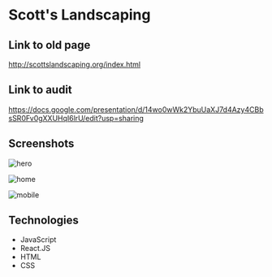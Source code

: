 # Scott's Landscaping

## Link to old page
http://scottslandscaping.org/index.html

## Link to audit
https://docs.google.com/presentation/d/14wo0wWk2YbuUaXJ7d4Azy4CBbsSR0Fv0gXXUHqI6lrU/edit?usp=sharing

## Screenshots

![hero](https://imgur.com/CW7oxI5.jpg)

![home](https://imgur.com/6meBhDo.jpg)



![mobile](https://imgur.com/oFEqvTQ.jpg)

## Technologies

- JavaScript
- React.JS
- HTML
- CSS

